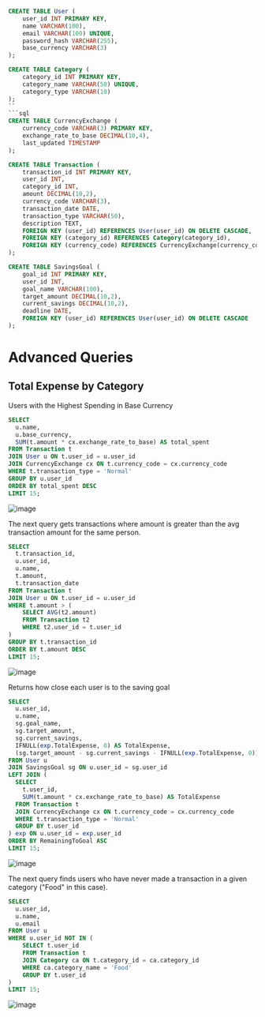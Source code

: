 ```sql
CREATE TABLE User (
    user_id INT PRIMARY KEY,
    name VARCHAR(100),
    email VARCHAR(100) UNIQUE,
    password_hash VARCHAR(255),
    base_currency VARCHAR(3)
);
```
```sql
CREATE TABLE Category (
    category_id INT PRIMARY KEY,
    category_name VARCHAR(50) UNIQUE,
    category_type VARCHAR(10)
);
``
```sql
CREATE TABLE CurrencyExchange (
    currency_code VARCHAR(3) PRIMARY KEY,
    exchange_rate_to_base DECIMAL(10,4),
    last_updated TIMESTAMP
);
```
```sql
CREATE TABLE Transaction (
    transaction_id INT PRIMARY KEY,
    user_id INT,
    category_id INT,
    amount DECIMAL(10,2),
    currency_code VARCHAR(3),
    transaction_date DATE,
    transaction_type VARCHAR(50),
    description TEXT,
    FOREIGN KEY (user_id) REFERENCES User(user_id) ON DELETE CASCADE,
    FOREIGN KEY (category_id) REFERENCES Category(category_id),
    FOREIGN KEY (currency_code) REFERENCES CurrencyExchange(currency_code)
);
```

```sql
CREATE TABLE SavingsGoal (
    goal_id INT PRIMARY KEY,
    user_id INT,
    goal_name VARCHAR(100),
    target_amount DECIMAL(10,2),
    current_savings DECIMAL(10,2),
    deadline DATE,
    FOREIGN KEY (user_id) REFERENCES User(user_id) ON DELETE CASCADE
);
```

# Advanced Queries

## Total Expense by Category

Users with the Highest Spending in Base Currency
```sql
SELECT 
  u.name,
  u.base_currency,
  SUM(t.amount * cx.exchange_rate_to_base) AS total_spent
FROM Transaction t
JOIN User u ON t.user_id = u.user_id
JOIN CurrencyExchange cx ON t.currency_code = cx.currency_code
WHERE t.transaction_type = 'Normal'
GROUP BY u.user_id
ORDER BY total_spent DESC
LIMIT 15;
```
![image](https://github.com/user-attachments/assets/85fd0c6b-dd9f-44c2-b83f-8f5a02e35e59)


The next query gets transactions where amount is greater than the avg transaction amount for the same person.
```sql
SELECT 
  t.transaction_id,
  u.user_id,
  u.name,
  t.amount,
  t.transaction_date
FROM Transaction t
JOIN User u ON t.user_id = u.user_id
WHERE t.amount > (
    SELECT AVG(t2.amount)
    FROM Transaction t2
    WHERE t2.user_id = t.user_id
)
GROUP BY t.transaction_id
ORDER BY t.amount DESC
LIMIT 15;
```
![image](https://github.com/user-attachments/assets/55f37f22-58bd-4ad9-8db4-ef67bfe238fa)


Returns how close each user is to the saving goal
```sql
SELECT 
  u.user_id, 
  u.name, 
  sg.goal_name, 
  sg.target_amount, 
  sg.current_savings,
  IFNULL(exp.TotalExpense, 0) AS TotalExpense,
  (sg.target_amount - sg.current_savings - IFNULL(exp.TotalExpense, 0)) AS RemainingToGoal
FROM User u
JOIN SavingsGoal sg ON u.user_id = sg.user_id
LEFT JOIN (
  SELECT 
    t.user_id,
    SUM(t.amount * cx.exchange_rate_to_base) AS TotalExpense
  FROM Transaction t
  JOIN CurrencyExchange cx ON t.currency_code = cx.currency_code
  WHERE t.transaction_type = 'Normal'
  GROUP BY t.user_id
) exp ON u.user_id = exp.user_id
ORDER BY RemainingToGoal ASC
LIMIT 15;
```
![image](https://github.com/user-attachments/assets/1179e3d5-ff35-4a2b-8496-847c7a9cb2c8)

The next query finds users who have never made a transaction in a given category ("Food" in this case).

```sql
SELECT 
  u.user_id,
  u.name,
  u.email
FROM User u
WHERE u.user_id NOT IN (
    SELECT t.user_id
    FROM Transaction t
    JOIN Category ca ON t.category_id = ca.category_id
    WHERE ca.category_name = 'Food'
    GROUP BY t.user_id
)
LIMIT 15;
```
![image](https://github.com/user-attachments/assets/2af80210-fa42-406d-ba99-902a3c570363)






